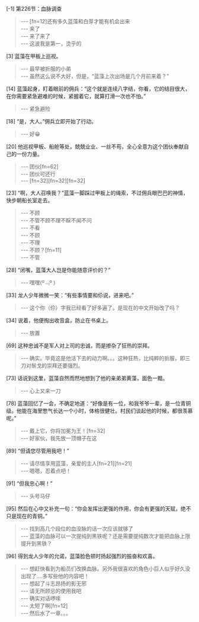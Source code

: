 
[-1] 第226节：血脉调查
>--- [fn=12]还有多久蓝藻和白芽才能有机会出来<br>
>--- 来了<br>
>--- 来了来了<br>
>--- 这波我是第一，烫乎的<br>

[3] 蓝藻在甲板上巡视。
>--- 最早被折服的小弟<br>
>--- 虽然这么说不大好，但是，“蓝藻上次出场是几个月前来着？”<br>

[14] 蓝藻起身，盯着眼前的佣兵：“这个就是连续八字结，你看，它的结目很大，在你需要紧急避难的时候，紧握着它，就算打滑一次也不怕。”
>--- 紧急避险<br>

[18] “是，大人。”佣兵立即开始了行动。
>--- 好😁<br>

[20] 他巡视甲板、船舱等处，兢兢业业、一丝不苟，全心全意为这个团伙奉献自己的一份力量。
>--- 团伙[fn=62]<br>
>--- 团伙可还行<br>
>--- [fn=32][fn=32][fn=32]<br>

[23] “啊，大人召唤我？”蓝藻一脚踩过甲板上的绳索，不过佣兵眼巴巴的神情，快步朝船长室走去。
>--- 不顾<br>
>--- 不管不顾不理不睬不闻不问<br>
>--- 不看<br>
>--- 不顾<br>
>--- 不理<br>
>--- 不顾？[fn=11]<br>
>--- 不管<br>

[28] “闭嘴，蓝藻大人岂是你能随意评价的？”
>--- 嘿嘿(º﹃º )<br>

[33] 龙人少年微微一笑：“有些事情要和伱说，进来吧。”
>--- 这个你（伱）字我已经看了好多遍了。是现在的中文开始改了吗？<br>

[34] 说着，他便掏出收音盒，防止在书桌上。
>--- 放置<br>

[69] 这种忠诚不是军人对上司的忠诚，而是掺杂了狂热的崇拜。
>--- 确实。毕竟这是他活下去的动力啊。。。这种狂热，比纯粹的折服，即三刀对鬃戈的崇拜还要强烈。<br>

[73] 话说到这里，蓝藻自然而然地想到了他的亲弟弟黄藻，面色一黯。
>--- 心上又来一刀<br>

[78] 蓝藻回忆了一会，不确定地道：“好像是有一位，和我爷爷一辈，是一位青铜级。他能在海里憋气长达一个小时，体格很健壮。村民们谈起他的时候，都很羡慕呢。”
>--- 戴上它，你将加冕为王！[fn=32]<br>
>--- 好家伙，我先放一顶帽子在这<br>

[89] “但请您尽管用我吧！”
>--- 请尽情享用蓝藻，亲爱的主人[fn=21][fn=21]<br>
>--- 嗯嗯，忍着点吧！<br>

[91] “但我忠心啊！”
>--- 头号马仔<br>

[95] 然后在心中又补充一句：“你会发挥出更强的作用，你会有更强的天赋，绝不只是现在的青铜。”
>--- 找到高几个段位的血没脉的话一次应该就够了<br>
>--- 蓝藻的血脉可以一次提纯到黑铁呢？还是需要提纯数次才能把血脉上限提升到黑铁？<br>

[96] 得到龙人少年的允诺，蓝藻脸色顿时扬起强烈的振奋和欢喜。
>--- 想赶快看到为船员们改换血脉。另外我很喜欢的角色小巨人似乎好久没出现了….多写些他的内容吧！<br>
>--- 想起了斗志昂扬的影无邪<br>
>--- 请无所顾忌的使用我吧<br>
>--- 确实对话啰嗦<br>
>--- 太短了啊[fn=12]<br>
>--- 然后水了一章。。。<br>
